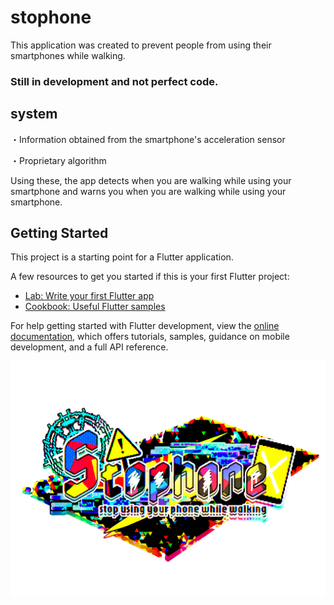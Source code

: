 # stophone

This application was created to prevent people from using their smartphones while walking.
### Still in development and not perfect code.

## system

・Information obtained from the smartphone's acceleration sensor

・Proprietary algorithm

Using these, the app detects when you are walking while using your smartphone
and warns you when you are walking while using your smartphone.

## Getting Started

This project is a starting point for a Flutter application.

A few resources to get you started if this is your first Flutter project:

- [Lab: Write your first Flutter app](https://docs.flutter.dev/get-started/codelab)
- [Cookbook: Useful Flutter samples](https://docs.flutter.dev/cookbook)

For help getting started with Flutter development, view the
[online documentation](https://docs.flutter.dev/), which offers tutorials,
samples, guidance on mobile development, and a full API reference.

![stophone](https://github.com/KTaisei/stophone/blob/main/stophone.png "stophone")
